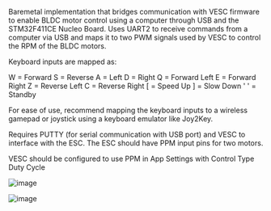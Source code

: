 Baremetal implementation that bridges communication with VESC firmware to enable BLDC motor control using a computer through USB and the STM32F411CE Nucleo Board. Uses UART2 to receive commands from a computer via USB and maps it to two PWM signals used by VESC to control the RPM of the BLDC motors.

Keyboard inputs are mapped as:

W = Forward
S = Reverse
A = Left
D = Right
Q = Forward Left
E = Forward Right
Z = Reverse Left
C = Reverse Right
[ = Speed Up
] = Slow Down
' ' = Standby

For ease of use, recommend mapping the keyboard inputs to a wireless gamepad or joystick using a keyboard emulator like Joy2Key.

Requires PUTTY (for serial communication with USB port) and VESC to interface with the ESC. The ESC should have PPM input pins for two motors.

VESC should be configured to use PPM in App Settings with Control Type Duty Cycle

![image](https://github.com/user-attachments/assets/301c3701-9792-4ffe-94b8-05894c9145e6)

![image](https://github.com/user-attachments/assets/059bc42d-0e93-4d84-8005-6cdc22be5d67)
